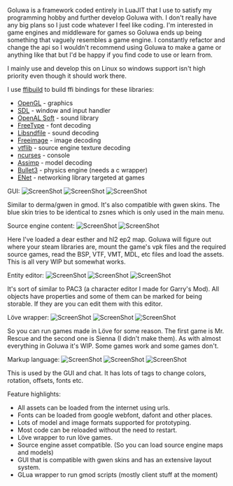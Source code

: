 Goluwa is a framework coded entirely in LuaJIT that I use to satisfy my programming hobby and further develop Goluwa with. I don't really have any big plans so I just code whatever I feel like coding. I'm interested in game engines and middleware for games so Goluwa ends up being something that vaguely resembles a game engine. I constantly refactor and change the api so I wouldn't recommend using Goluwa to make a game or anything like that but I'd be happy if you find code to use or learn from.

I mainly use and develop this on Linux so windows support isn't high priority even though it should work there.

I use [ffibuild](https://github.com/CapsAdmin/ffibuild) to build ffi bindings for these libraries:

* [OpenGL](http://www.opengl.org/) - graphics
* [SDL](https://www.libsdl.org/) - window and input handler
* [OpenAL Soft](http://kcat.strangesoft.net/openal.html) - sound library
* [FreeType](http://www.freetype.org/) - font decoding
* [Libsndfile](http://www.mega-nerd.com/libsndfile/) - sound decoding
* [Freeimage](http://freeimage.sourceforge.net/) - image decoding
* [vtflib](https://github.com/panzi/VTFLib/) - source engine texture decoding
* [ncurses](https://www.gnu.org/software/ncurses/) - console
* [Assimp](https://github.com/assimp/assimp) - model decoding
* [Bullet3](https://github.com/bulletphysics/bullet3) - physics engine (needs a c wrapper)
* [ENet](https://github.com/lsalzman/enet) - networking library targeted at games

GUI:
![ScreenShot](https://raw.githubusercontent.com/CapsAdmin/goluwa-assets/master/extras/screenshots/zsnes_load.png)
![ScreenShot](https://raw.githubusercontent.com/CapsAdmin/goluwa-assets/master/extras/screenshots/gui_skins.png)
![ScreenShot](https://raw.githubusercontent.com/CapsAdmin/goluwa-assets/master/extras/screenshots/esheep_eorange.png)

Similar to derma/gwen in gmod. It's also compatible with gwen skins. The blue skin tries to be identical to zsnes which is only used in the main menu.

Source engine content:
![ScreenShot](https://raw.githubusercontent.com/CapsAdmin/goluwa-assets/master/extras/screenshots/de_bank.png)
![ScreenShot](https://raw.githubusercontent.com/CapsAdmin/goluwa-assets/master/extras/screenshots/gm_construct.png)

Here I've loaded a dear esther and hl2 ep2 map. Goluwa will figure out where your steam libraries are, mount the game's vpk files and the required source games, read the BSP, VTF, VMT, MDL, etc files and load the assets. This is all very WIP but somewhat works.

Entity editor:
![ScreenShot](https://raw.githubusercontent.com/CapsAdmin/goluwa-assets/master/extras/screenshots/amiga_ball_ssr.png)
![ScreenShot](https://raw.githubusercontent.com/CapsAdmin/goluwa-assets/master/extras/screenshots/gates.png)
![ScreenShot](https://raw.githubusercontent.com/CapsAdmin/goluwa-assets/master/extras/screenshots/number_slider.gif)

It's sort of similar to PAC3 (a character editor I made for Garry's Mod). All objects have properties and some of them can be marked for being storable. If they are you can edit them with this editor.

Löve wrapper:
![ScreenShot](https://raw.githubusercontent.com/CapsAdmin/goluwa-assets/master/extras/screenshots/love_mrrescue.png)
![ScreenShot](https://raw.githubusercontent.com/CapsAdmin/goluwa-assets/master/extras/screenshots/love_sienna.png)
![ScreenShot](https://raw.githubusercontent.com/CapsAdmin/goluwa-assets/master/extras/screenshots/love_sienna_3d.jpg)

So you can run games made in Löve for some reason. The first game is Mr. Rescue and the second one is Sienna (I didn't make them). As with almost everything in Goluwa it's WIP. Some games work and some games don't.

Markup language:
![ScreenShot](https://raw.githubusercontent.com/CapsAdmin/goluwa-assets/master/extras/screenshots/markup.png)
![ScreenShot](https://raw.githubusercontent.com/CapsAdmin/goluwa-assets/master/extras/screenshots/black_hole_tag.gif)
![ScreenShot](https://raw.githubusercontent.com/CapsAdmin/goluwa-assets/master/extras/screenshots/gravity_smileys.gif)

This is used by the GUI and chat. It has lots of tags to change colors, rotation, offsets, fonts etc.

Feature highlights:
* All assets can be loaded from the internet using urls.
* Fonts can be loaded from google webfont, dafont and other places.
* Lots of model and image formats supported for prototyping.
* Most code can be reloaded without the need to restart.
* Löve wrapper to run löve games.
* Source engine asset compatible. (So you can load source engine maps and models)
* GUI that is compatible with gwen skins and has an extensive layout system.
* GLua wrapper to run gmod scripts (mostly client stuff at the moment)
